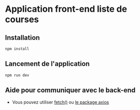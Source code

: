 # Application front-end liste de courses

## Installation

`npm install`

## Lancement de l'application

`npm run dev`

## Aide pour communiquer avec le back-end

- Vous pouvez utiliser [fetch()](https://developer.mozilla.org/fr/docs/Web/API/Fetch_API/Using_Fetch) ou [le package axios](https://axios-http.com/fr/docs/intro)
